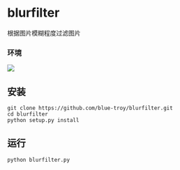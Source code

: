 # blurfilter
根据图片模糊程度过滤图片
### 环境
  ![](https://img.shields.io/badge/python3%2B-brightgreen.svg)
## 安装
```shell
git clone https://github.com/blue-troy/blurfilter.git
cd blurfilter
python setup.py install
```
## 运行
```shell
python blurfilter.py
```
